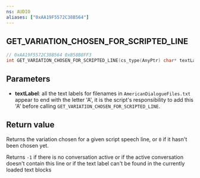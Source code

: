 ```yaml
---
ns: AUDIO
aliases: ["0xAA19F5572C38B564"]
---
```

## GET_VARIATION_CHOSEN_FOR_SCRIPTED_LINE

```c
// 0xAA19F5572C38B564 0xB58B8FF3
int GET_VARIATION_CHOSEN_FOR_SCRIPTED_LINE(cs_type(AnyPtr) char* textLabel);
```

## Parameters
* **textLabel**: all the text labels for filenames in `AmericanDialogueFiles.txt` appear to end with the letter 'A', it is the script's responsibility to add this 'A' before calling `GET_VARIATION_CHOSEN_FOR_SCRIPTED_LINE`.

## Return value
Returns the variation chosen for a given script speech line, or `0` if it hasn't been chosen yet.

Returns `-1` if there is no conversation active or if the active conversation doesn't contain this line or if the text label can't be found in the currently loaded text blocks

